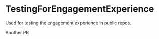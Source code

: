 # TestingForEngagementExperience
Used for testing the engagement experience in public repos.

Another PR
